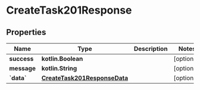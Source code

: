 
# CreateTask201Response

## Properties
| Name | Type | Description | Notes |
| ------------ | ------------- | ------------- | ------------- |
| **success** | **kotlin.Boolean** |  |  [optional] |
| **message** | **kotlin.String** |  |  [optional] |
| **&#x60;data&#x60;** | [**CreateTask201ResponseData**](CreateTask201ResponseData.md) |  |  [optional] |



